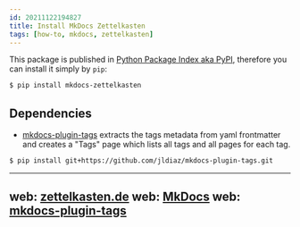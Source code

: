 ```yaml
---
id: 20211122194827
title: Install MkDocs Zettelkasten
tags: [how-to, mkdocs, zettelkasten]
---
```


This package is published in [Python Package Index aka PyPI](https://pypi.org/project/mkdocs-zettelkasten/), therefore you can install it simply by `pip`:
```bash
$ pip install mkdocs-zettelkasten
```

## Dependencies
- [mkdocs-plugin-tags](https://github.com/jldiaz/mkdocs-plugin-tags) extracts the tags metadata from yaml frontmatter and creates a "Tags" page which lists all tags and all pages for each tag.
```bash
$ pip install git+https://github.com/jldiaz/mkdocs-plugin-tags.git
```

---
web: [zettelkasten.de](https://zettelkasten.de)
web: [MkDocs](https://github.com/mkdocs/mkdocs/)
web: [mkdocs-plugin-tags](https://github.com/jldiaz/mkdocs-plugin-tags)
---
